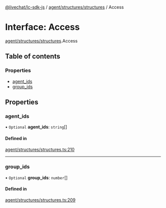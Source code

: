 [@livechat/lc-sdk-js](../README.md) / [agent/structures/structures](../modules/agent_structures_structures.md) / Access

# Interface: Access

[agent/structures/structures](../modules/agent_structures_structures.md).Access

## Table of contents

### Properties

- [agent\_ids](agent_structures_structures.Access.md#agent_ids)
- [group\_ids](agent_structures_structures.Access.md#group_ids)

## Properties

### agent\_ids

• `Optional` **agent\_ids**: `string`[]

#### Defined in

[agent/structures/structures.ts:210](https://github.com/livechat/lc-sdk-js/blob/1fa827f/src/agent/structures/structures.ts#L210)

___

### group\_ids

• `Optional` **group\_ids**: `number`[]

#### Defined in

[agent/structures/structures.ts:209](https://github.com/livechat/lc-sdk-js/blob/1fa827f/src/agent/structures/structures.ts#L209)
